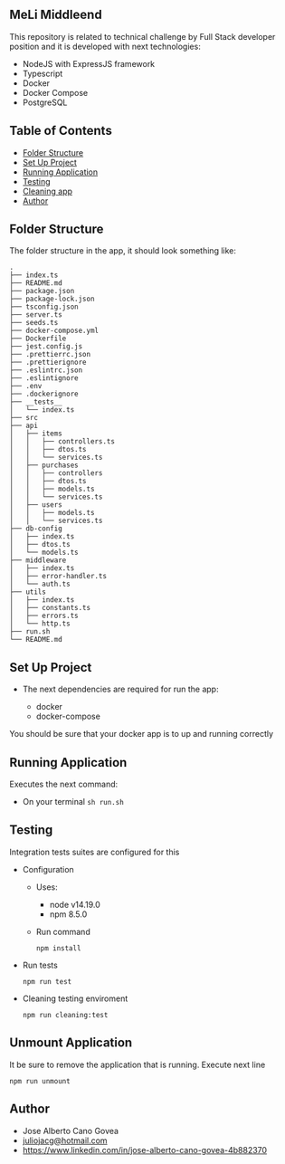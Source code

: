 ## MeLi Middleend

This repository is related to technical challenge by Full Stack developer position and it is developed with next technologies:

  * NodeJS with ExpressJS framework
  * Typescript
  * Docker
  * Docker Compose
  * PostgreSQL

## Table of Contents

- [Folder Structure](#folder-structure)
- [Set Up Project](#set-up-project)
- [Running Application](#running-application)
- [Testing](#testing)
- [Cleaning app](#unmount-application)
- [Author](#author)

## Folder Structure

The folder structure in the app, it should look something like:

```
.
├── index.ts
├── README.md
├── package.json
├── package-lock.json
├── tsconfig.json
├── server.ts
├── seeds.ts
├── docker-compose.yml
├── Dockerfile
├── jest.config.js
├── .prettierrc.json
├── .prettierignore
├── .eslintrc.json
├── .eslintignore
├── .env
├── .dockerignore
├── __tests__
│   └── index.ts
├── src
├── api
│   ├── items
│   │   ├── controllers.ts
│   │   ├── dtos.ts
│   │   └── services.ts
│   ├── purchases
│   │   ├── controllers
│   │   ├── dtos.ts
│   │   ├── models.ts
│   │   └── services.ts
│   ├── users
│   │   ├── models.ts
│   │   └── services.ts
├── db-config
│   ├── index.ts
│   ├── dtos.ts
│   └── models.ts
├── middleware
│   ├── index.ts
│   ├── error-handler.ts
│   └── auth.ts
├── utils
│   ├── index.ts
│   ├── constants.ts
│   ├── errors.ts
│   └── http.ts
├── run.sh
└── README.md
```

## Set Up Project

* The next dependencies are required for run the app:

    * docker
    * docker-compose

You should be sure that your docker app is to up and running correctly
  
## Running Application

  Executes the next command: 

  * On your terminal `sh run.sh`

## Testing

Integration tests suites are configured for this

  * Configuration

    * Uses: 

        * node v14.19.0
        * npm 8.5.0
        
    * Run command

        `npm install`

  * Run tests

    `npm run test`

  * Cleaning testing enviroment

    `npm run cleaning:test`
## Unmount Application

  It be sure to remove the application that is running. Execute next line

  `npm run unmount`
  
## Author

* Jose Alberto Cano Govea
* juliojacg@hotmail.com
* https://www.linkedin.com/in/jose-alberto-cano-govea-4b882370